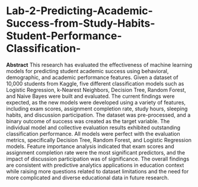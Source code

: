 # Lab-2-Predicting-Academic-Success-from-Study-Habits-Student-Performance-Classification-

**Abstract**
This research has evaluated the effectiveness of machine learning models for predicting 
student academic success using behavioral, demographic, and academic performance features. 
Given a dataset of 10,000 students from Kaggle, five different classification models such as 
Logistic Regression, k-Nearest Neighbors, Decision Tree, Random Forest, and Naive Bayes were 
built and evaluated. The current findings were expected, as the new models were developed 
using a variety of features, including exam scores, assignment completion rate, study hours, 
sleeping habits, and discussion participation. The dataset was pre-processed, and a binary 
outcome of success was created as the target variable. The individual model and collective 
evaluation results exhibited outstanding classification performance. All models were perfect with 
the evaluation metrics, specifically Decision Tree, Random Forest, and Logistic Regression 
models. Feature importance analysis indicated that exam scores and assignment completion rate 
were the most significant predictors, and the impact of discussion participation was of 
significance. The overall findings are consistent with predictive analytics applications in 
education context while raising more questions related to dataset limitations and the need for 
more complicated and diverse educational data in future research.
